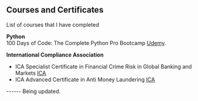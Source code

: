## Courses and Certificates
List of courses that I have completed

**Python**<br>
100 Days of Code: The Complete Python Pro Bootcamp  [Udemy](https://www.udemy.com/course/100-days-of-code/).


**International Compliance Association** <br>
- ICA Specialist Certificate in Financial Crime Risk in Global Banking and Markets [ICA](https://www.int-comp.org/courses/ica-specialist-certificate-in-financial-crime-risk-in-global-banking-and-markets/)
- ICA Advanced Certificate in Anti Money Laundering [ICA](https://www.int-comp.org/courses/ica-advanced-certificate-in-anti-money-laundering/)


------ Being updated.
